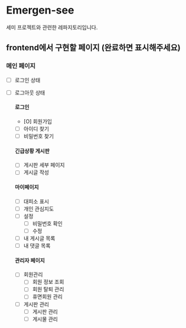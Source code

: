 # Emergen-see

세미 프로젝트와 관련한 레파지토리입니다.

## frontend에서 구현할 페이지 (완료하면 표시해주세요)

### 메인 페이지
- [ ] 로그인 상태
- [ ] 로그아웃 상태

  #### 로그인
  - [O] 회원가입
  - [ ] 아이디 찾기
  - [ ] 비밀번호 찾기

  #### 긴급상황 게시판
  - [ ] 게시판 세부 페이지
  - [ ] 게시글 작성

  #### 마이페이지
  - [ ] 대피소 표시
  - [ ] 개인 관심지도
  - [ ] 설정
    - [ ] 비밀번호 확인
    - [ ] 수정
  - [ ] 내 게시글 목록
  - [ ] 내 댓글 목록

  #### 관리자 페이지
  - [ ] 회원관리
    - [ ] 회원 정보 조회
    - [ ] 회원 탈퇴 관리
    - [ ] 휴면회원 관리
  - [ ] 게시판 관리
    - [ ] 게시판 관리
    - [ ] 게시물 관리
